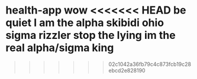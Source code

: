 health-app wow
<<<<<<< HEAD
be quiet I am the alpha skibidi ohio sigma rizzler
stop the lying im the real alpha/sigma king
=======
>>>>>>> 02c1042a36fb79c4c873fcb19c28ebcd2e828190
